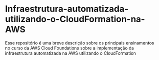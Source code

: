 # Infraestrutura-automatizada-utilizando-o-CloudFormation-na-AWS
Esse repositório é uma breve descrição sobre os principais ensinamentos no curso da AWS Cloud Foundations sobre a implementação da infraestrutura automatizada na AWS utilizando o CloudFormation
